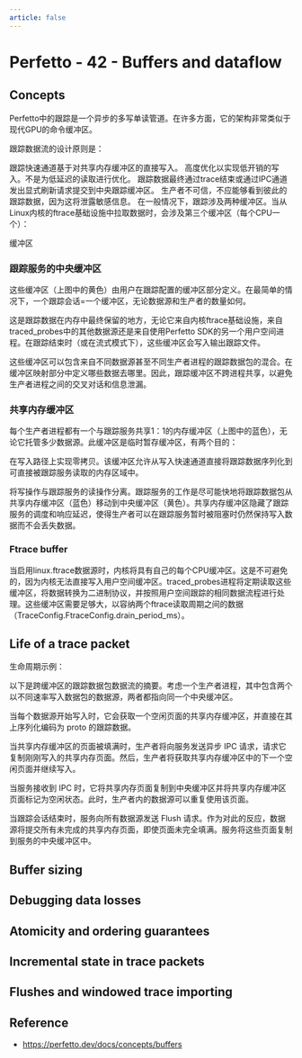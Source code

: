 ```yaml
---
article: false
---
```


# Perfetto - 42 - Buffers and dataflow

## Concepts

Perfetto中的跟踪是一个异步的多写单读管道。在许多方面，它的架构非常类似于现代GPU的命令缓冲区。

跟踪数据流的设计原则是：

跟踪快速通道基于对共享内存缓冲区的直接写入。
高度优化以实现低开销的写入。不是为低延迟的读取进行优化。
跟踪数据最终通过trace结束或通过IPC通道发出显式刷新请求提交到中央跟踪缓冲区。
生产者不可信，不应能够看到彼此的跟踪数据，因为这将泄露敏感信息。
在一般情况下，跟踪涉及两种缓冲区。当从Linux内核的ftrace基础设施中拉取数据时，会涉及第三个缓冲区（每个CPU一个）：

缓冲区

### 跟踪服务的中央缓冲区

这些缓冲区（上图中的黄色）由用户在跟踪配置的缓冲区部分定义。在最简单的情况下，一个跟踪会话=一个缓冲区，无论数据源和生产者的数量如何。

这是跟踪数据在内存中最终保留的地方，无论它来自内核ftrace基础设施，来自traced_probes中的其他数据源还是来自使用Perfetto SDK的另一个用户空间进程。在跟踪结束时（或在流式模式下），这些缓冲区会写入输出跟踪文件。

这些缓冲区可以包含来自不同数据源甚至不同生产者进程的跟踪数据包的混合。在缓冲区映射部分中定义哪些数据去哪里。因此，跟踪缓冲区不跨进程共享，以避免生产者进程之间的交叉对话和信息泄漏。

### 共享内存缓冲区
每个生产者进程都有一个与跟踪服务共享1：1的内存缓冲区（上图中的蓝色），无论它托管多少数据源。此缓冲区是临时暂存缓冲区，有两个目的：

在写入路径上实现零拷贝。该缓冲区允许从写入快速通道直接将跟踪数据序列化到可直接被跟踪服务读取的内存区域中。

将写操作与跟踪服务的读操作分离。跟踪服务的工作是尽可能快地将跟踪数据包从共享内存缓冲区（蓝色）移动到中央缓冲区（黄色）。共享内存缓冲区隐藏了跟踪服务的调度和响应延迟，使得生产者可以在跟踪服务暂时被阻塞时仍然保持写入数据而不会丢失数据。

### Ftrace buffer

当启用linux.ftrace数据源时，内核将具有自己的每个CPU缓冲区。这是不可避免的，因为内核无法直接写入用户空间缓冲区。traced_probes进程将定期读取这些缓冲区，将数据转换为二进制协议，并按照用户空间跟踪的相同数据流程进行处理。这些缓冲区需要足够大，以容纳两个ftrace读取周期之间的数据（TraceConfig.FtraceConfig.drain_period_ms）。

## Life of a trace packet

生命周期示例：

以下是跨缓冲区的跟踪数据包数据流的摘要。考虑一个生产者进程，其中包含两个以不同速率写入数据包的数据源，两者都指向同一个中央缓冲区。

当每个数据源开始写入时，它会获取一个空闲页面的共享内存缓冲区，并直接在其上序列化编码为 proto 的跟踪数据。

当共享内存缓冲区的页面被填满时，生产者将向服务发送异步 IPC 请求，请求它复制刚刚写入的共享内存页面。然后，生产者将获取共享内存缓冲区中的下一个空闲页面并继续写入。

当服务接收到 IPC 时，它将共享内存页面复制到中央缓冲区并将共享内存缓冲区页面标记为空闲状态。此时，生产者内的数据源可以重复使用该页面。

当跟踪会话结束时，服务向所有数据源发送 Flush 请求。作为对此的反应，数据源将提交所有未完成的共享内存页面，即使页面未完全填满。服务将这些页面复制到服务的中央缓冲区中。

## Buffer sizing
## Debugging data losses
## Atomicity and ordering guarantees
## Incremental state in trace packets
## Flushes and windowed trace importing

## Reference

- https://perfetto.dev/docs/concepts/buffers
